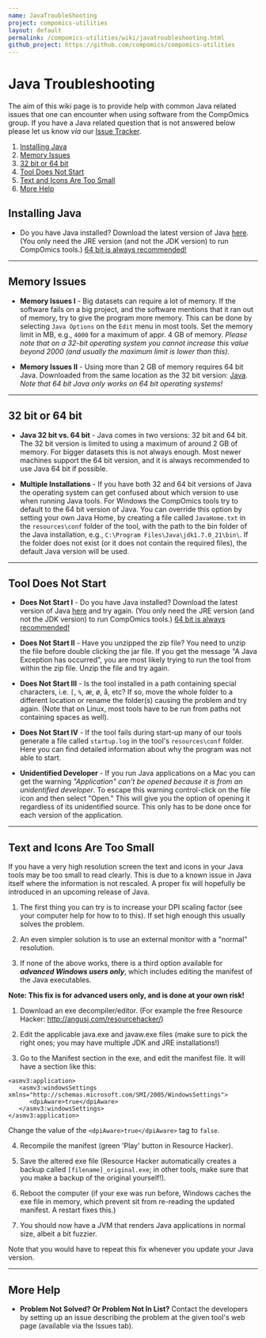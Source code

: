 ```yaml
---
name: JavaTroubleShooting
project: compomics-utilities
layout: default
permalink: /compomics-utilities/wiki/javatroubleshooting.html
github_project: https://github.com/compomics/compomics-utilities
---
```


# Java Troubleshooting #

The aim of this wiki page is to provide help with common Java related issues that one can encounter when using software from the CompOmics group. If you have a Java related question that is not answered below please let us know _via_ our [Issue Tracker](/compomics-utilities/issues.html).

1. [Installing Java](#installing-java)
2. [Memory Issues](#memory-issues)
3. [32 bit or 64 bit](#32-bit-or-64-bit)
4. [Tool Does Not Start](#tool-does-not-start)
5. [Text and Icons Are Too Small](#text-and-icons-are-too-small)
6. [More Help](#more-help)

## Installing Java ##

  * Do you have Java installed? Download the latest version of Java  [here](http://java.sun.com/javase/downloads/index.jsp). (You only need the JRE version (and not the JDK version) to run CompOmics tools.) [64 bit is always recommended!](#32-bit-vs-64-bit)

---

## Memory Issues ##

  * **Memory Issues I** - Big datasets can require a lot of memory. If the software fails on a big project, and the software mentions that it ran out of memory, try to give the program more memory. This can be done by selecting `Java Options` on the `Edit` menu in most tools. Set the memory limit in MB, e.g., `4000` for a maximum of appr. 4 GB of memory. _Please note that on a 32-bit operating system you cannot increase this value beyond 2000 (and usually the maximum limit is lower than this)._

  * **Memory Issues II** - Using more than 2 GB of memory requires 64 bit Java. Downloaded from the same location as the 32 bit version: [Java](http://java.sun.com/javase/downloads/index.jsp). _Note that 64 bit Java only works on 64 bit operating systems!_

---

## 32 bit or 64 bit ##

  * **Java 32 bit vs. 64 bit** - Java comes in two versions: 32 bit and 64 bit. The 32 bit version is limited to using a maximum of around 2 GB of memory. For bigger datasets this is not always enough. Most newer machines support the 64 bit version, and it is always recommended to use Java 64 bit if possible.

  * **Multiple Installations** - If you have both 32 and 64 bit versions of Java the operating system can get confused about which version to use when running Java tools. For Windows the CompOmics tools try to default to the 64 bit version of Java. You can override this option by setting your own Java Home, by creating a file called `JavaHome.txt` in the `resources\conf` folder of the tool, with the path to the bin folder of the Java installation, e.g., `C:\Program Files\Java\jdk1.7.0_21\bin\`. If the folder does not exist (or it does not contain the required files), the default Java version will be used.

---

## Tool Does Not Start ##

  * **Does Not Start I** - Do you have Java installed? Download the latest version of Java  [here](http://java.sun.com/javase/downloads/index.jsp) and try again. (You only need the JRE version (and not the JDK version) to run CompOmics tools.) [64 bit is always recommended!](#32-bit-vs-64-bit)

  * **Does Not Start II** - Have you unzipped the zip file? You need to unzip the file before double clicking the jar file. If you get the message "A Java Exception has occurred", you are most likely trying to run the tool from within the zip file. Unzip the file and try again.

  * **Does Not Start III** - Is the tool installed in a path containing special characters, i.e. `[`, `%`, æ, ø, å, etc? If so, move the whole folder to a different location or rename the folder(s) causing the problem and try again. (Note that on Linux, most tools have to be run from paths not containing spaces as well).

  * **Does Not Start IV** - If the tool fails during start-up many of our tools generate a file called `startup.log` in the tool's `resources\conf` folder. Here you can find detailed information about why the program was not able to start.

  * **Unidentified Developer** - If you run Java applications on a Mac you can get the warning _"Application" can't be opened because it is from an unidentified developer_. To escape this warning control-click on the file icon and then select "Open." This will give you the option of opening it regardless of its unidentified source. This only has to be done once for each version of the application.

---

## Text and Icons Are Too Small ##

If you have a very high resolution screen the text and icons in your Java tools may be too small to read clearly. This is due to a known issue in Java itself where the information is not rescaled. A proper fix will hopefully be introduced in an upcoming release of Java.

1) The first thing you can try is to increase your DPI scaling factor (see your computer help for how to to this). If set high enough this usually solves the problem.

2) An even simpler solution is to use an external monitor with a "normal" resolution.

3) If none of the above works, there is a third option available for **_advanced Windows users only_**, which includes editing the manifest of the Java executables. 

**Note: This fix is for advanced users only, and is done at your own risk!**

1) Download an exe decompiler/editor. (For example the free Resource Hacker: http://angusj.com/resourcehacker/)

2) Edit the applicable java.exe and javaw.exe files (make sure to pick the right ones; you may have multiple JDK and JRE installations!)

3) Go to the Manifest section in the exe, and edit the manifest file. It will have a section like this:

```
<asmv3:application>
   <asmv3:windowsSettings xmlns="http://schemas.microsoft.com/SMI/2005/WindowsSettings">
      <dpiAware>true</dpiAware>
   </asmv3:windowsSettings>
</asmv3:application>
```

Change the value of the `<dpiAware>true</dpiAware>` tag to `false`.

4) Recompile the manifest (green 'Play' button in Resource Hacker).

5) Save the altered exe file (Resource Hacker automatically creates a backup called `[filename]_original.exe`; in other tools, make sure that you make a backup of the original yourself!).

6) Reboot the computer (if your exe was run before, Windows caches the exe file in memory, which prevent sit from re-reading the updated manifest. A restart fixes this.)

7) You should now have a JVM that renders Java applications in normal size, albeit a bit fuzzier.

Note that you would have to repeat this fix whenever you update your Java version.

---

## More Help ##

  * **Problem Not Solved? Or Problem Not In List?** Contact the developers by setting up an issue describing the problem at the given tool's web page (available via the Issues tab).